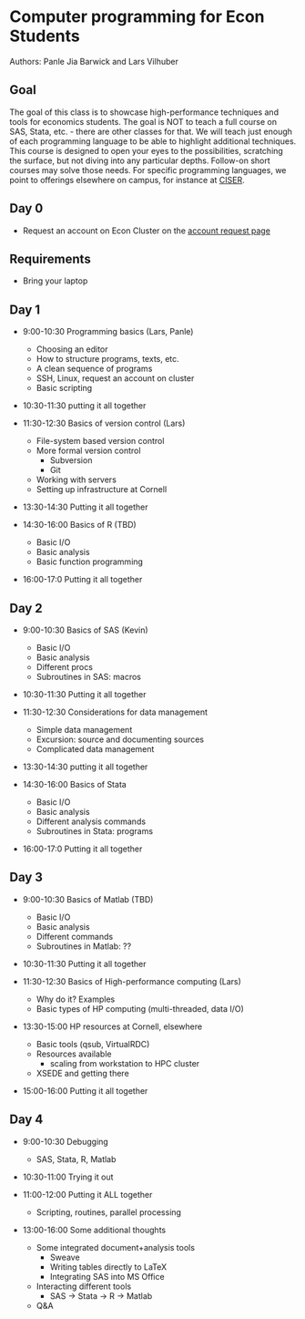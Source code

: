 Computer programming for Econ Students
======================================

Authors: Panle Jia Barwick and Lars Vilhuber

Goal
----
The goal of this class is to showcase high-performance techniques and tools for economics students. The goal is NOT to teach a full 
course on SAS, Stata, etc. - there are other classes for that. We will teach just enough of each programming language to
be able to highlight additional techniques. This course is designed to open your eyes to the possibilities, scratching
the surface, but not diving into any particular depths. Follow-on short courses may solve those needs. For
specific programming languages, we point to offerings elsewhere on campus, for instance at [CISER](http://www.ciser.cornell.edu). 

Day 0
-----
* Request an account on Econ Cluster on the [account request page](https://www.cac.cornell.edu/services/external/RequestCACid.aspx?ProjectID=lv39_0005)

Requirements
------------
* Bring your laptop

Day 1
-----
* 9:00-10:30 Programming basics (Lars, Panle)
	* Choosing an editor
	* How to structure programs, texts, etc.
	* A clean sequence of programs
	* SSH, Linux, request an account on cluster
	* Basic scripting

* 10:30-11:30 putting it all together

* 11:30-12:30 Basics of version control (Lars)
	* File-system based version control 
	* More formal version control
		- Subversion
		- Git
	* Working with servers
	* Setting up infrastructure at Cornell

* 13:30-14:30 Putting it all together

* 14:30-16:00 Basics of R (TBD)
	* Basic I/O
	* Basic analysis
	* Basic function programming

* 16:00-17:0 Putting it all together

Day 2
-----
* 9:00-10:30 Basics of SAS (Kevin)
	* Basic I/O
	* Basic analysis
	* Different procs
	* Subroutines in SAS: macros

* 10:30-11:30 Putting it all together

* 11:30-12:30 Considerations for data management
	* Simple data management
	* Excursion: source and documenting sources
	* Complicated data management

* 13:30-14:30 putting it all together

* 14:30-16:00 Basics of Stata
	* Basic I/O
	* Basic analysis
	* Different analysis commands
	* Subroutines in Stata: programs

* 16:00-17:0 Putting it all together

Day 3
-----
* 9:00-10:30 Basics of Matlab (TBD)
	* Basic I/O
	* Basic analysis
	* Different commands
	* Subroutines in Matlab: ??

* 10:30-11:30 Putting it all together

* 11:30-12:30 Basics of High-performance computing (Lars)
	* Why do it? Examples
	* Basic types of HP computing (multi-threaded, data I/O)

* 13:30-15:00 HP resources at Cornell, elsewhere
	* Basic tools (qsub, VirtualRDC)
	* Resources available
		* scaling from workstation to HPC cluster
	* XSEDE and getting there

* 15:00-16:00 Putting it all together

Day 4
-----
* 9:00-10:30 Debugging
	* SAS, Stata, R, Matlab

* 10:30-11:00 Trying it out

* 11:00-12:00 Putting it ALL together
	* Scripting, routines, parallel processing

* 13:00-16:00 Some additional thoughts
	* Some integrated document+analysis tools
		- Sweave
		- Writing tables directly to LaTeX
		- Integrating SAS into MS Office
	* Interacting different tools
		- SAS -> Stata -> R -> Matlab
	* Q&A



